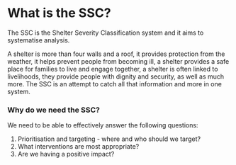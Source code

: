# What is the SSC?

The SSC is the Shelter Severity Classification system and it aims to systematise analysis.

A shelter is more than four walls and a roof, it provides protection from the weather, it helps prevent people from becoming ill, a shelter provides a safe place for families to live and engage together, a shelter is often linked to livelihoods, they provide people with dignity and security, as well as much more. The SSC is an attempt to catch all that information and more in one system.

### Why do we need the SSC?

We need to be able to effectively answer the following questions:

1. Prioritisation and targeting - where and who should we target?
2. What interventions are most appropriate?
3. Are we having a positive impact?







 
